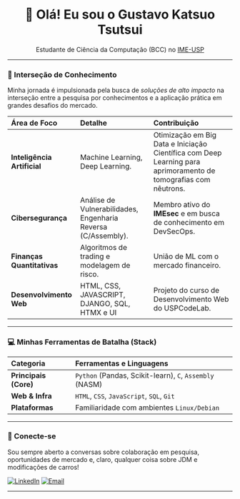 <div align="center">
  <h1>👋 Olá! Eu sou o Gustavo Katsuo Tsutsui</h1>
  
  <p>Estudante de Ciência da Computação (BCC) no <a href="https://www.ime.usp.br/">IME-USP</a> </p>
</div>

---

### 🧠 Interseção de Conhecimento

Minha jornada é impulsionada pela busca de *soluções de alto impacto* na interseção entre a pesquisa por conhecimentos e a aplicação prática em grandes desafios do mercado.

| Área de Foco | Detalhe | Contribuição |
| :--- | :--- | :--- |
| **Inteligência Artificial** | Machine Learning, Deep Learning. | Otimização em Big Data e Iniciação Científica com Deep Learning para aprimoramento de tomografias com nêutrons. |
| **Cibersegurança** | Análise de Vulnerabilidades, Engenharia Reversa (C/Assembly). | Membro ativo do **IMEsec** e em busca de conhecimento em DevSecOps. |
| **Finanças Quantitativas** | Algoritmos de trading e modelagem de risco. | União de ML com o mercado financeiro. |
| **Desenvolvimento Web** | HTML, CSS, JAVASCRIPT, DJANGO, SQL, HTMX e UI | Projeto do curso de Desenvolvimento Web do USPCodeLab. |

---

### 💻 Minhas Ferramentas de Batalha (Stack)

| Categoria | Ferramentas e Linguagens |
| :--- | :--- |
| **Principais (Core)** | `Python` (Pandas, Scikit-learn), `C`, `Assembly` (NASM) |
| **Web & Infra** | `HTML`, `CSS`, `JavaScript`, `SQL`, `Git` |
| **Plataformas** | Familiaridade com ambientes `Linux/Debian` |

---

### 🔗 Conecte-se

Sou sempre aberto a conversas sobre colaboração em pesquisa, oportunidades de mercado e, claro, qualquer coisa sobre JDM e modificações de carros!

[![LinkedIn](https://img.shields.io/badge/LinkedIn-Profile-0077B5?style=for-the-badge&logo=linkedin&logoColor=white)](**[https://www.linkedin.com/in/gustavokatsuo/]**)
[![Email](https://img.shields.io/badge/Email-Entre%20em%20Contato-D14836?style=for-the-badge&logo=gmail&logoColor=white)](mailto:katsuo.gustavo@usp.br)

---
